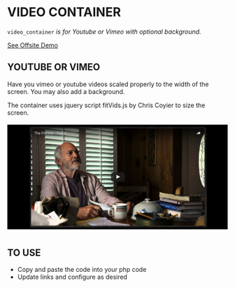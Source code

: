# VIDEO CONTAINER

`video_container` _is for Youtube or Vimeo with optional background._

[See Offsite Demo](http://www.jeffryadecola.com/my-php-containers/index.php?container_name=video_container)

## YOUTUBE OR VIMEO

Have you vimeo or youtube videos scaled properly to the
width of the screen.  You may also add a background.

The container uses jquery script fitVids.js by Chris Coyier
to size the screen.

![IMAGE - video_container - IMAGE](../docs/pics/video_container_the_frontier.jpg)

## TO USE

* Copy and paste the code into your php code
* Update links and configure as desired
